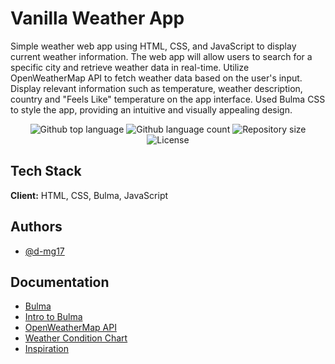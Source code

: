 
# Vanilla Weather App


Simple weather web app using HTML, CSS, and JavaScript to display current weather information. The web app will allow users to search for a specific city and retrieve weather data in real-time. Utilize  OpenWeatherMap API to fetch weather data based on the user's input. Display relevant information such as temperature, weather description, country and "Feels Like" temperature on the app interface. Used Bulma CSS to style the app, providing an intuitive and visually appealing design.

<p align="center">
  <img alt="Github top language" src="https://img.shields.io/github/languages/top/d-mg17}/Vanilla-Weather-App?color=56BEB8">

  <img alt="Github language count" src="https://img.shields.io/github/languages/count/d-mg17/vanilla-weather-app?color=56BEB8">

  <img alt="Repository size" src="https://img.shields.io/github/repo-size/d-mg17/vanilla-weather-app?color=56BEB8">

  <img alt="License" src="https://img.shields.io/github/license/d-mg17/vanilla-weather-app?color=56BEB8">

  <!-- <img alt="Github issues" src="https://img.shields.io/github/issues/{{YOUR_GITHUB_USERNAME}}/vanilla-weather-app?color=56BEB8" /> -->

  <!-- <img alt="Github forks" src="https://img.shields.io/github/forks/{{YOUR_GITHUB_USERNAME}}/vanilla-weather-app?color=56BEB8" /> -->

  <!-- <img alt="Github stars" src="https://img.shields.io/github/stars/{{YOUR_GITHUB_USERNAME}}/vanilla-weather-app?color=56BEB8" /> -->
</p>

## Tech Stack

**Client:** HTML, CSS, Bulma, JavaScript



## Authors

- [@d-mg17](https://www.github.com/d-mg17)


## Documentation

- [Bulma](https://bulma.io/documentation/)
- [Intro to Bulma](https://www.youtube.com/watch?v=ouI1_tZ1yK4)
- [OpenWeatherMap API](https://openweathermap.org/current)
- [Weather Condition Chart](https://openweathermap.org/weather-conditions)
- [Inspiration](https://webdesign.tutsplus.com/tutorials/build-a-simple-weather-app-with-vanilla-javascript--cms-33893#weatherapi)